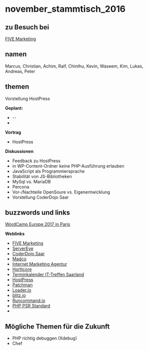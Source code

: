 # november_stammtisch_2016

## zu Besuch bei 

[FIVE Marketing](https://www.five-marketing.com/)

## namen

Marcus, Christian, Achim, Ralf, Chinthu, Kevin, Waseem, Kim, Lukas, Andreas, Peter

## themen

Vorstellung HostPress

**Geplant:**

* --
* 

**Vortrag** 
 
* HostPress

**Diskussionen**
 
* Feedback zu HostPress
* in WP-Content-Ordner keine PHP-Ausführung erlauben
* JavaScript als Programmiersprache
* Stabilität von JS-Bibliotheken
* MySql vs. MariaDB
* Percona
* Vor-/Nachteile OpenSoure vs. Eigenentwicklung 
* Vorstellung CoderDojo Saar


## buzzwords und links

[WordCamp Europe 2017 in Paris](https://2017.europe.wordcamp.org/)

**Weblinks**

* [FIVE Marketing](https://www.five-marketing.com/)
* [ServerEye](https://www.server-eye.de/)
* [CoderDojo Saar](http://coderdojo-saar.de/)
* [Madco](http://www.madco.de/)
* [Internet Marketing Agentur](https://www.internet-marketing-agentur.com/)
* [Horttcore](http://horttcore.de/)
* [Terminkalender IT-Treffen Saarland](http://kkrieger.de/termine)
* [HostPress](https://www.hostpress.de/)
* [Patchman](http://patchman.co/)
* [Loader.io](http://loader.io/)
* [blitz.io](https://www.blitz.io/)
* [Runcommand.io](https://runcommand.io/)
* [PHP PSR Standard](http://www.php-fig.org/psr/)
* []()

## Mögliche Themen für die Zukunft

* PHP richtig debuggen (Xdebug) 
* Chef

